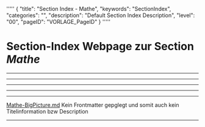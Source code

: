 '''''
{
"title": "Section Index - Mathe",
"keywords": "SectionIndex",
"categories": "",
"description": "Default Section Index Description",
"level": "00",
"pageID": "VORLAGE_PageID"
}
'''''


<h1>Section-Index Webpage zur Section <i>Mathe</i></h1>

<hr><hr><hr><hr><hr>


[Mathe-BigPicture.md](./Mathe-BigPicture.md)
Kein Frontmatter gepglegt und somit auch kein Titelinformation bzw Description<hr>